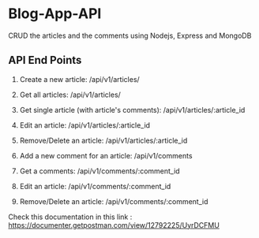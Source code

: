 # Blog-App-API

CRUD the articles and the comments using Nodejs, Express and MongoDB

## API End Points

1. Create a new article: /api/v1/articles/

2. Get all articles: /api/v1/articles/

3. Get single article (with article's comments): /api/v1/articles/:article_id

4. Edit an article: /api/v1/articles/:article_id

5. Remove/Delete an article: /api/v1/articles/:article_id

6. Add a new comment for an article: /api/v1/comments

7. Get a comments: /api/v1/comments/:comment_id

8. Edit an article: /api/v1/comments/:comment_id

9. Remove/Delete an article: /api/v1/comments/:comment_id

Check this documentation in this link : https://documenter.getpostman.com/view/12792225/UyrDCFMU
